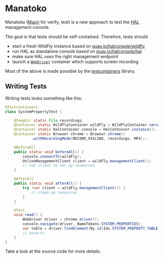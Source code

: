 # Manatoko

Manatoko ([Maori](https://maoridictionary.co.nz/search?keywords=manatoko) for verify, test) is a new approach to test the [HAL](https://hal.github.io) management console. 

The goal is that tests should be self-contained. Therefore, tests should 

- start a fresh WildFly instance based on [quay.io/halconsole/wildfly](https://quay.io/repository/halconsole/wildfly)
- run HAL as standalone console based on [quay.io/halconsole/hal](https://quay.io/repository/halconsole/hal)
- make sure HAL uses the right management endpoint
- launch a [`WebDriver`](https://www.testcontainers.org/modules/webdriver_containers/) container which supports screen recording

Most of the above is made possible by the [testcontainers](https://www.testcontainers.org/) library. 

## Writing Tests

Writing tests looks something like this:

```java
@Testcontainers
class SystemPropertyTest {

    @TempDir static File recordings;
    @Container static WildFlyContainer wildFly = WildFlyContainer.version(_26);
    @Container static HalContainer console = HalContainer.instance();
    @Container static Browser chrome = Browser.chrome()
            .withRecordingMode(RECORD_FAILING, recordings, MP4);;

    @BeforeAll
    public static void beforeAll() {
        console.connectTo(wildFly);
        OnlineManagementClient client = wildFly.managementClient();
        // use client to set up resources 
    }

    @AfterAll
    public static void afterAll() {
        try (var client = wildFly.managementClient()) {
            // clean up resources 
        }
    }

    @Test
    void read() {
        WebDriver driver = chrome.driver();
        console.navigate(driver, NameTokens.SYSTEM_PROPERTIES);
        var table = driver.findElement(By.id(Ids.SYSTEM_PROPERTY_TABLE));
        // asserts
    }
}
```

Take a look at the source code for more details. 
